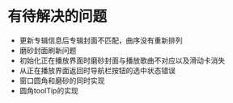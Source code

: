 # 有待解决的问题

* 更新专辑信息后专辑封面不匹配，曲序没有重新排列
* 磨砂封面刷新问题
* 初始化正在播放界面时磨砂封面与播放歌曲不对应以及滑动卡消失
* 从正在播放界面返回时导航栏按钮的选中状态错误
* 窗口圆角和磨砂的同时实现
* 圆角toolTip的实现